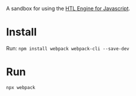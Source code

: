 A sandbox for using the [HTL Engine for Javascript](https://github.com/adobe/htlengine).

# Install
Run:
`npm install webpack webpack-cli --save-dev`

# Run
`npx webpack`